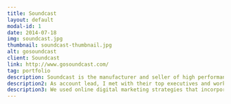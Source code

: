 ```yaml
---
title: Soundcast
layout: default
modal-id: 1
date: 2014-07-18
img: soundcast.jpg
thumbnail: soundcast-thumbnail.jpg
alt: gosoundcast
client: Soundcast
link: http://www.gosoundcast.com/
tag: portfolio
description: Soundcast is the manufacturer and seller of high performance portable and waterproof speakers and audio equipment. Originally only available in retail locations, they wanted to do a rebrand of their website while entering the online eCommerce space at the same time. 
description2: As account lead, I met with their top executives and worked closely with their marketing team on a design that reflected their high-end target market and brought them up to the level of their competition. As they wanted to enter the eCommerce world, we created a robust online platform for them to manage inventory, sales, and customers. I worked closely with the development and design teams, while working on setting up their eCommerce store back end and training their team on the usage and best practices. 
description3: We used online digital marketing strategies that incorporated social media, design testing and analytics, SEO, paid ads, and remarketing to increasing traffic and stimulate sales. We were able to double online sales and revenue year over year for Soundcast in the time they were our client.
---
```

